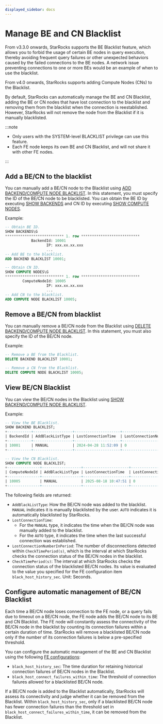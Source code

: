 ```yaml
---
displayed_sidebar: docs
---
```


# Manage BE and CN Blacklist


From v3.3.0 onwards, StarRocks supports the BE Blacklist feature, which allows you to forbid the usage of certain BE nodes in query execution, thereby avoiding frequent query failures or other unexpected behaviors caused by the failed connections to the BE nodes. A network issue preventing connections to one or more BEs would be an example of when to use the blacklist.

From v4.0 onwards, StarRocks supports adding Compute Nodes (CNs) to the Blacklist.

By default, StarRocks can automatically manage the BE and CN Blacklist, adding the BE or CN nodes that have lost connection to the blacklist and removing them from the blacklist when the connection is reestablished. However, StarRocks will not remove the node from the Blacklist if it is manually blacklisted.

:::note

- Only users with the SYSTEM-level BLACKLIST privilege can use this feature.
- Each FE node keeps its own BE and CN Blacklist, and will not share it with other FE nodes.

:::

## Add a BE/CN to the blacklist

You can manually add a BE/CN node to the Blacklist using [ADD BACKEND/COMPUTE NODE BLACKLIST](../../sql-reference/sql-statements/cluster-management/nodes_processes/ADD_BACKEND_BLACKLIST.md). In this statement, you must specify the ID of the BE/CN node to be blacklisted. You can obtain the BE ID by executing [SHOW BACKENDS](../../sql-reference/sql-statements/cluster-management/nodes_processes/SHOW_BACKENDS.md) and CN ID by executing [SHOW COMPUTE NODES](../../sql-reference/sql-statements/cluster-management/nodes_processes/SHOW_COMPUTE_NODES.md).

Example:

```SQL
-- Obtain BE ID.
SHOW BACKENDS\G
*************************** 1. row ***************************
            BackendId: 10001
                   IP: xxx.xx.xx.xxx
                   ...
-- Add BE to the blacklist.
ADD BACKEND BLACKLIST 10001;

-- Obtain CN ID.
SHOW COMPUTE NODES\G
*************************** 1. row ***************************
        ComputeNodeId: 10005
                   IP: xxx.xx.xx.xxx
                   ...
-- Add CN to the blacklist.
ADD COMPUTE NODE BLACKLIST 10005;
```

## Remove a BE/CN from blacklist

You can manually remove a BE/CN node from the Blacklist using [DELETE BACKEND/COMPUTE NODE BLACKLIST](../../sql-reference/sql-statements/cluster-management/nodes_processes/DELETE_BACKEND_BLACKLIST.md). In this statement, you must also specify the ID of the BE/CN node.

Example:

```SQL
-- Remove a BE from the Blacklist.
DELETE BACKEND BLACKLIST 10001;

-- Remove a CN from the Blacklist.
DELETE COMPUTE NODE BLACKLIST 10005;
```

## View BE/CN Blacklist

You can view the BE/CN nodes in the Blacklist using [SHOW BACKEND/COMPUTE NODE BLACKLIST](../../sql-reference/sql-statements/cluster-management/nodes_processes/SHOW_BACKEND_BLACKLIST.md).

Example:

```SQL
-- View the BE Blacklist.
SHOW BACKEND BLACKLIST;
+-----------+------------------+---------------------+------------------------------+--------------------+
| BackendId | AddBlackListType | LostConnectionTime  | LostConnectionNumberInPeriod | CheckTimePeriod(s) |
+-----------+------------------+---------------------+------------------------------+--------------------+
| 10001     | MANUAL           | 2024-04-28 11:52:09 | 0                            | 5                  |
+-----------+------------------+---------------------+------------------------------+--------------------+

-- View the CN Blacklist.
SHOW COMPUTE NODE BLACKLIST;
+---------------+------------------+---------------------+------------------------------+--------------------+
| ComputeNodeId | AddBlackListType | LostConnectionTime  | LostConnectionNumberInPeriod | CheckTimePeriod(s) |
+---------------+------------------+---------------------+------------------------------+--------------------+
| 10005         | MANUAL           | 2025-08-18 10:47:51 | 0                            | 5                  |
+---------------+------------------+---------------------+------------------------------+--------------------+
```

The following fields are returned:

- `AddBlackListType`: How the BE/CN node was added to the blacklist. `MANUAL` indicates it is manually blacklisted by the user. `AUTO` indicates it is automatically blacklisted by StarRocks.
- `LostConnectionTime`:
  - For the `MANUAL` type, it indicates the time when the BE/CN node was manually added to the blacklist.
  - For the `AUTO` type, it indicates the time when the last successful connection was established.
- `LostConnectionNumberInPeriod`: The number of disconnections detected within `CheckTimePeriod(s)`, which is the interval at which StarRocks checks the connection status of the BE/CN nodes in the blacklist.
- `CheckTimePeriod(s)`: The interval at which StarRocks checks the connection status of the blacklisted BE/CN nodes. Its value is evaluated to the value you specified for the FE configuration item `black_host_history_sec`. Unit: Seconds.

## Configure automatic management of BE/CN Blacklist

Each time a BE/CN node loses connection to the FE node, or a query fails due to timeout on a BE/CN node, the FE node adds the BE/CN node to its BE and CN Blacklist. The FE node will constantly assess the connectivity of the BE/CN node in the blacklist by counting its connection failures within a certain duration of time. StarRocks will remove a blacklisted BE/CN node only if the number of its connection failures is below a pre-specified threshold.

You can configure the automatic management of the BE and CN Blacklist using the following [FE configurations](./FE_configuration.md):

- `black_host_history_sec`: The time duration for retaining historical connection failures of BE/CN nodes in the Blacklist.
- `black_host_connect_failures_within_time`: The threshold of connection failures allowed for a blacklisted BE/CN node.

If a BE/CN node is added to the Blacklist automatically, StarRocks will assess its connectivity and judge whether it can be removed from the Blacklist. Within `black_host_history_sec`, only if a blacklisted BE/CN node has fewer connection failures than the threshold set in `black_host_connect_failures_within_time`, it can be removed from the Blacklist.
